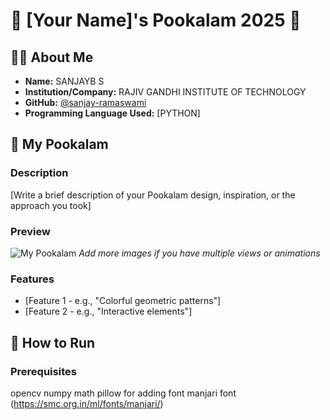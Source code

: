 # 🌸 [Your Name]'s Pookalam 2025 🌸

## 👨‍💻 About Me
- **Name:** SANJAYB S
- **Institution/Company:** RAJIV GANDHI INSTITUTE OF TECHNOLOGY
- **GitHub:** [@sanjay-ramaswami](https://github.com/sanjay-ramaswami)
- **Programming Language Used:** [PYTHON]

## 🎨 My Pookalam

### Description
[Write a brief description of your Pookalam design, inspiration, or the approach you took]

### Preview
![My Pookalam](output/pookalam-preview.png)
*Add more images if you have multiple views or animations*

### Features
- [Feature 1 - e.g., "Colorful geometric patterns"]
- [Feature 2 - e.g., "Interactive elements"]

## 🚀 How to Run

### Prerequisites

opencv
numpy
math
pillow for adding font
manjari font (https://smc.org.in/ml/fonts/manjari/)

